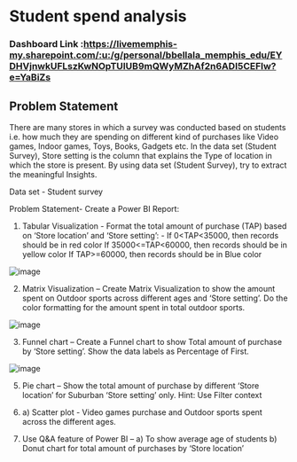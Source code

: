 

# Student spend analysis

### Dashboard Link :https://livememphis-my.sharepoint.com/:u:/g/personal/bbellala_memphis_edu/EYDHVjnwkUFLszKwNOpTUIUB9mQWyMZhAf2n6ADI5CEFIw?e=YaBiZs

## Problem Statement

There are many stores in which a survey was conducted 
based on students i.e. 
how much they are spending on different kind of purchases 
like Video games, Indoor games, Toys, 
Books, Gadgets etc. In the data set (Student Survey), Store 
setting is the column that explains the Type 
of location in which the store is present. By using data set 
(Student Survey), try to extract the 
meaningful Insights. 
 
Data set - Student survey 
 
Problem Statement- Create a Power BI Report: 
 
1. Tabular Visualization - Format the total amount of 
purchase (TAP) based on ‘Store location’ and ‘Store 
setting’: - 
 If 0<TAP<35000, then records should be in red color 
 If 35000<=TAP<60000, then records should be in yellow 
color 
 If TAP>=60000, then records should be in Blue color 

![image](https://github.com/user-attachments/assets/05490906-aef8-4309-9e28-b3773a0c588b)
 
2. Matrix Visualization – Create Matrix Visualization to show 
the amount spent on Outdoor sports across 
different ages and ‘Store setting’. Do the color formatting for 
the amount spent in total outdoor sports. 


![image](https://github.com/user-attachments/assets/47eaf5e8-4aef-4e1c-8d12-033ef26249a1)

3. Funnel chart – Create a Funnel chart to show Total amount 
of purchase by ‘Store setting’. Show the 
data labels as Percentage of First.

![image](https://github.com/user-attachments/assets/3f27c98c-3ae6-40ae-b8e2-4bcc01c25f5d)


5. Pie chart – Show the total amount of purchase by different 
‘Store location’ for Suburban ‘Store setting’ 
only. Hint: Use Filter context 
 
6. a) Scatter plot - Video games purchase and Outdoor sports 
spent across the different ages. 
 
7. Use Q&A feature of Power BI – 
a) To show average age of students 
b) Donut chart for total amount of purchases by ‘Store 
location’



